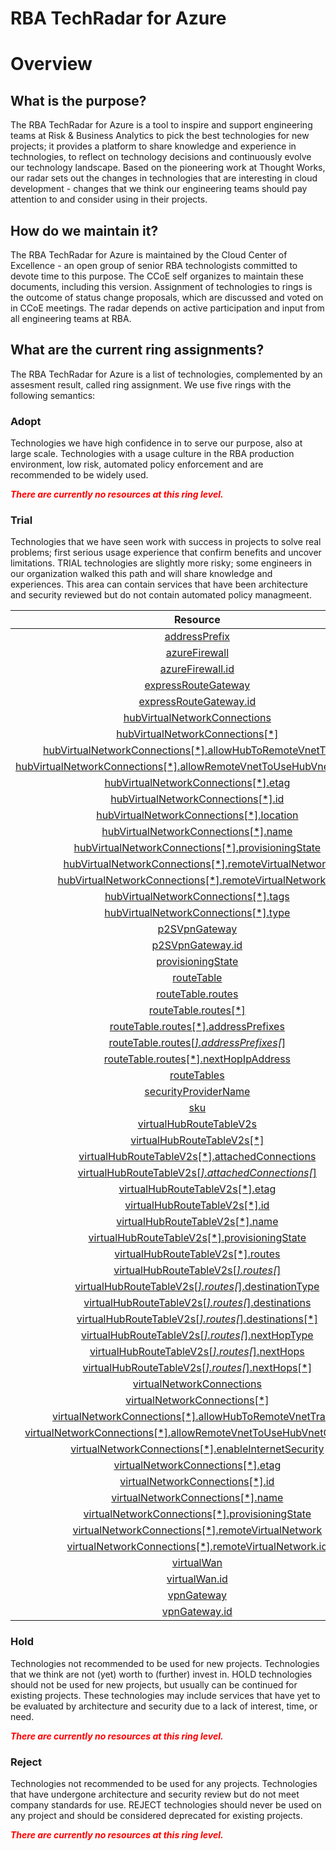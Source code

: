 
RBA TechRadar for Azure
=======================

# Overview

## What is the purpose?


The RBA TechRadar for Azure is a tool to inspire and support engineering teams at Risk & Business Analytics to pick the best technologies for new projects; it provides a platform to share knowledge and experience in technologies, to reflect on technology decisions and continuously evolve our technology landscape.  Based on the pioneering work at Thought Works, our radar sets out the changes in technologies that are interesting in cloud development - changes that we think our engineering teams should pay attention to and consider using in their projects.
## How do we maintain it?


The RBA TechRadar for Azure is maintained by the Cloud Center of Excellence - an open group of senior RBA technologists committed to devote time to this purpose.  The CCoE self organizes to maintain these documents, including this version.  Assignment of technologies to rings is the outcome of status change proposals, which are discussed and voted on in CCoE meetings.  The radar depends on active participation and input from all engineering teams at RBA.
## What are the current ring assignments?


The RBA TechRadar for Azure is a list of technologies, complemented by an assesment result, called ring assignment.  We use five rings with the following semantics:
### Adopt


Technologies we have high confidence in to serve our purpose, also at large scale.  Technologies with a usage culture in the RBA production environment, low risk, automated policy enforcement and are recommended to be widely used.  
  
***<font color="red"> There are currently no resources at this ring level. </font>***
### Trial


Technologies that we have seen work with success in projects to solve real problems;  first serious usage experience that confirm benefits and uncover limitations.  TRIAL technologies are slightly more risky; some engineers in our organization walked this path and will share knowledge and experiences.  This area can contain services that have been architecture and security reviewed but do not contain automated policy managmeent.  

|Resource|Description|Path|Status|
| :---: | :---: | :---: | :---: |
|[addressPrefix](https://github.com/openrba/python-azure-techradar/blob/master/Microsoft.Network/virtualHubs/addressPrefix)|UNKNOWN|Microsoft.Network/virtualHubs/addressPrefix|TRIAL|
|[azureFirewall](https://github.com/openrba/python-azure-techradar/blob/master/Microsoft.Network/virtualHubs/azureFirewall)|UNKNOWN|Microsoft.Network/virtualHubs/azureFirewall|TRIAL|
|[azureFirewall.id](https://github.com/openrba/python-azure-techradar/blob/master/Microsoft.Network/virtualHubs/azureFirewall.id)|UNKNOWN|Microsoft.Network/virtualHubs/azureFirewall.id|TRIAL|
|[expressRouteGateway](https://github.com/openrba/python-azure-techradar/blob/master/Microsoft.Network/virtualHubs/expressRouteGateway)|UNKNOWN|Microsoft.Network/virtualHubs/expressRouteGateway|TRIAL|
|[expressRouteGateway.id](https://github.com/openrba/python-azure-techradar/blob/master/Microsoft.Network/virtualHubs/expressRouteGateway.id)|UNKNOWN|Microsoft.Network/virtualHubs/expressRouteGateway.id|TRIAL|
|[hubVirtualNetworkConnections](https://github.com/openrba/python-azure-techradar/blob/master/Microsoft.Network/virtualHubs/hubVirtualNetworkConnections)|UNKNOWN|Microsoft.Network/virtualHubs/hubVirtualNetworkConnections|TRIAL|
|[hubVirtualNetworkConnections[*]](https://github.com/openrba/python-azure-techradar/blob/master/Microsoft.Network/virtualHubs/hubVirtualNetworkConnections[*])|UNKNOWN|Microsoft.Network/virtualHubs/hubVirtualNetworkConnections[*]|TRIAL|
|[hubVirtualNetworkConnections[*].allowHubToRemoteVnetTransit](https://github.com/openrba/python-azure-techradar/blob/master/Microsoft.Network/virtualHubs/hubVirtualNetworkConnections[*].allowHubToRemoteVnetTransit)|UNKNOWN|Microsoft.Network/virtualHubs/hubVirtualNetworkConnections[*].allowHubToRemoteVnetTransit|TRIAL|
|[hubVirtualNetworkConnections[*].allowRemoteVnetToUseHubVnetGateways](https://github.com/openrba/python-azure-techradar/blob/master/Microsoft.Network/virtualHubs/hubVirtualNetworkConnections[*].allowRemoteVnetToUseHubVnetGateways)|UNKNOWN|Microsoft.Network/virtualHubs/hubVirtualNetworkConnections[*].allowRemoteVnetToUseHubVnetGateways|TRIAL|
|[hubVirtualNetworkConnections[*].etag](https://github.com/openrba/python-azure-techradar/blob/master/Microsoft.Network/virtualHubs/hubVirtualNetworkConnections[*].etag)|UNKNOWN|Microsoft.Network/virtualHubs/hubVirtualNetworkConnections[*].etag|TRIAL|
|[hubVirtualNetworkConnections[*].id](https://github.com/openrba/python-azure-techradar/blob/master/Microsoft.Network/virtualHubs/hubVirtualNetworkConnections[*].id)|UNKNOWN|Microsoft.Network/virtualHubs/hubVirtualNetworkConnections[*].id|TRIAL|
|[hubVirtualNetworkConnections[*].location](https://github.com/openrba/python-azure-techradar/blob/master/Microsoft.Network/virtualHubs/hubVirtualNetworkConnections[*].location)|UNKNOWN|Microsoft.Network/virtualHubs/hubVirtualNetworkConnections[*].location|TRIAL|
|[hubVirtualNetworkConnections[*].name](https://github.com/openrba/python-azure-techradar/blob/master/Microsoft.Network/virtualHubs/hubVirtualNetworkConnections[*].name)|UNKNOWN|Microsoft.Network/virtualHubs/hubVirtualNetworkConnections[*].name|TRIAL|
|[hubVirtualNetworkConnections[*].provisioningState](https://github.com/openrba/python-azure-techradar/blob/master/Microsoft.Network/virtualHubs/hubVirtualNetworkConnections[*].provisioningState)|UNKNOWN|Microsoft.Network/virtualHubs/hubVirtualNetworkConnections[*].provisioningState|TRIAL|
|[hubVirtualNetworkConnections[*].remoteVirtualNetwork](https://github.com/openrba/python-azure-techradar/blob/master/Microsoft.Network/virtualHubs/hubVirtualNetworkConnections[*].remoteVirtualNetwork)|UNKNOWN|Microsoft.Network/virtualHubs/hubVirtualNetworkConnections[*].remoteVirtualNetwork|TRIAL|
|[hubVirtualNetworkConnections[*].remoteVirtualNetwork.id](https://github.com/openrba/python-azure-techradar/blob/master/Microsoft.Network/virtualHubs/hubVirtualNetworkConnections[*].remoteVirtualNetwork.id)|UNKNOWN|Microsoft.Network/virtualHubs/hubVirtualNetworkConnections[*].remoteVirtualNetwork.id|TRIAL|
|[hubVirtualNetworkConnections[*].tags](https://github.com/openrba/python-azure-techradar/blob/master/Microsoft.Network/virtualHubs/hubVirtualNetworkConnections[*].tags)|UNKNOWN|Microsoft.Network/virtualHubs/hubVirtualNetworkConnections[*].tags|TRIAL|
|[hubVirtualNetworkConnections[*].type](https://github.com/openrba/python-azure-techradar/blob/master/Microsoft.Network/virtualHubs/hubVirtualNetworkConnections[*].type)|UNKNOWN|Microsoft.Network/virtualHubs/hubVirtualNetworkConnections[*].type|TRIAL|
|[p2SVpnGateway](https://github.com/openrba/python-azure-techradar/blob/master/Microsoft.Network/virtualHubs/p2SVpnGateway)|UNKNOWN|Microsoft.Network/virtualHubs/p2SVpnGateway|TRIAL|
|[p2SVpnGateway.id](https://github.com/openrba/python-azure-techradar/blob/master/Microsoft.Network/virtualHubs/p2SVpnGateway.id)|UNKNOWN|Microsoft.Network/virtualHubs/p2SVpnGateway.id|TRIAL|
|[provisioningState](https://github.com/openrba/python-azure-techradar/blob/master/Microsoft.Network/virtualHubs/provisioningState)|UNKNOWN|Microsoft.Network/virtualHubs/provisioningState|TRIAL|
|[routeTable](https://github.com/openrba/python-azure-techradar/blob/master/Microsoft.Network/virtualHubs/routeTable)|UNKNOWN|Microsoft.Network/virtualHubs/routeTable|TRIAL|
|[routeTable.routes](https://github.com/openrba/python-azure-techradar/blob/master/Microsoft.Network/virtualHubs/routeTable.routes)|UNKNOWN|Microsoft.Network/virtualHubs/routeTable.routes|TRIAL|
|[routeTable.routes[*]](https://github.com/openrba/python-azure-techradar/blob/master/Microsoft.Network/virtualHubs/routeTable.routes[*])|UNKNOWN|Microsoft.Network/virtualHubs/routeTable.routes[*]|TRIAL|
|[routeTable.routes[*].addressPrefixes](https://github.com/openrba/python-azure-techradar/blob/master/Microsoft.Network/virtualHubs/routeTable.routes[*].addressPrefixes)|UNKNOWN|Microsoft.Network/virtualHubs/routeTable.routes[*].addressPrefixes|TRIAL|
|[routeTable.routes[*].addressPrefixes[*]](https://github.com/openrba/python-azure-techradar/blob/master/Microsoft.Network/virtualHubs/routeTable.routes[*].addressPrefixes[*])|UNKNOWN|Microsoft.Network/virtualHubs/routeTable.routes[*].addressPrefixes[*]|TRIAL|
|[routeTable.routes[*].nextHopIpAddress](https://github.com/openrba/python-azure-techradar/blob/master/Microsoft.Network/virtualHubs/routeTable.routes[*].nextHopIpAddress)|UNKNOWN|Microsoft.Network/virtualHubs/routeTable.routes[*].nextHopIpAddress|TRIAL|
|[routeTables](https://github.com/openrba/python-azure-techradar/blob/master/Microsoft.Network/virtualHubs/routeTables)|UNKNOWN|Microsoft.Network/virtualHubs/routeTables|TRIAL|
|[securityProviderName](https://github.com/openrba/python-azure-techradar/blob/master/Microsoft.Network/virtualHubs/securityProviderName)|UNKNOWN|Microsoft.Network/virtualHubs/securityProviderName|TRIAL|
|[sku](https://github.com/openrba/python-azure-techradar/blob/master/Microsoft.Network/virtualHubs/sku)|UNKNOWN|Microsoft.Network/virtualHubs/sku|TRIAL|
|[virtualHubRouteTableV2s](https://github.com/openrba/python-azure-techradar/blob/master/Microsoft.Network/virtualHubs/virtualHubRouteTableV2s)|UNKNOWN|Microsoft.Network/virtualHubs/virtualHubRouteTableV2s|TRIAL|
|[virtualHubRouteTableV2s[*]](https://github.com/openrba/python-azure-techradar/blob/master/Microsoft.Network/virtualHubs/virtualHubRouteTableV2s[*])|UNKNOWN|Microsoft.Network/virtualHubs/virtualHubRouteTableV2s[*]|TRIAL|
|[virtualHubRouteTableV2s[*].attachedConnections](https://github.com/openrba/python-azure-techradar/blob/master/Microsoft.Network/virtualHubs/virtualHubRouteTableV2s[*].attachedConnections)|UNKNOWN|Microsoft.Network/virtualHubs/virtualHubRouteTableV2s[*].attachedConnections|TRIAL|
|[virtualHubRouteTableV2s[*].attachedConnections[*]](https://github.com/openrba/python-azure-techradar/blob/master/Microsoft.Network/virtualHubs/virtualHubRouteTableV2s[*].attachedConnections[*])|UNKNOWN|Microsoft.Network/virtualHubs/virtualHubRouteTableV2s[*].attachedConnections[*]|TRIAL|
|[virtualHubRouteTableV2s[*].etag](https://github.com/openrba/python-azure-techradar/blob/master/Microsoft.Network/virtualHubs/virtualHubRouteTableV2s[*].etag)|UNKNOWN|Microsoft.Network/virtualHubs/virtualHubRouteTableV2s[*].etag|TRIAL|
|[virtualHubRouteTableV2s[*].id](https://github.com/openrba/python-azure-techradar/blob/master/Microsoft.Network/virtualHubs/virtualHubRouteTableV2s[*].id)|UNKNOWN|Microsoft.Network/virtualHubs/virtualHubRouteTableV2s[*].id|TRIAL|
|[virtualHubRouteTableV2s[*].name](https://github.com/openrba/python-azure-techradar/blob/master/Microsoft.Network/virtualHubs/virtualHubRouteTableV2s[*].name)|UNKNOWN|Microsoft.Network/virtualHubs/virtualHubRouteTableV2s[*].name|TRIAL|
|[virtualHubRouteTableV2s[*].provisioningState](https://github.com/openrba/python-azure-techradar/blob/master/Microsoft.Network/virtualHubs/virtualHubRouteTableV2s[*].provisioningState)|UNKNOWN|Microsoft.Network/virtualHubs/virtualHubRouteTableV2s[*].provisioningState|TRIAL|
|[virtualHubRouteTableV2s[*].routes](https://github.com/openrba/python-azure-techradar/blob/master/Microsoft.Network/virtualHubs/virtualHubRouteTableV2s[*].routes)|UNKNOWN|Microsoft.Network/virtualHubs/virtualHubRouteTableV2s[*].routes|TRIAL|
|[virtualHubRouteTableV2s[*].routes[*]](https://github.com/openrba/python-azure-techradar/blob/master/Microsoft.Network/virtualHubs/virtualHubRouteTableV2s[*].routes[*])|UNKNOWN|Microsoft.Network/virtualHubs/virtualHubRouteTableV2s[*].routes[*]|TRIAL|
|[virtualHubRouteTableV2s[*].routes[*].destinationType](https://github.com/openrba/python-azure-techradar/blob/master/Microsoft.Network/virtualHubs/virtualHubRouteTableV2s[*].routes[*].destinationType)|UNKNOWN|Microsoft.Network/virtualHubs/virtualHubRouteTableV2s[*].routes[*].destinationType|TRIAL|
|[virtualHubRouteTableV2s[*].routes[*].destinations](https://github.com/openrba/python-azure-techradar/blob/master/Microsoft.Network/virtualHubs/virtualHubRouteTableV2s[*].routes[*].destinations)|UNKNOWN|Microsoft.Network/virtualHubs/virtualHubRouteTableV2s[*].routes[*].destinations|TRIAL|
|[virtualHubRouteTableV2s[*].routes[*].destinations[*]](https://github.com/openrba/python-azure-techradar/blob/master/Microsoft.Network/virtualHubs/virtualHubRouteTableV2s[*].routes[*].destinations[*])|UNKNOWN|Microsoft.Network/virtualHubs/virtualHubRouteTableV2s[*].routes[*].destinations[*]|TRIAL|
|[virtualHubRouteTableV2s[*].routes[*].nextHopType](https://github.com/openrba/python-azure-techradar/blob/master/Microsoft.Network/virtualHubs/virtualHubRouteTableV2s[*].routes[*].nextHopType)|UNKNOWN|Microsoft.Network/virtualHubs/virtualHubRouteTableV2s[*].routes[*].nextHopType|TRIAL|
|[virtualHubRouteTableV2s[*].routes[*].nextHops](https://github.com/openrba/python-azure-techradar/blob/master/Microsoft.Network/virtualHubs/virtualHubRouteTableV2s[*].routes[*].nextHops)|UNKNOWN|Microsoft.Network/virtualHubs/virtualHubRouteTableV2s[*].routes[*].nextHops|TRIAL|
|[virtualHubRouteTableV2s[*].routes[*].nextHops[*]](https://github.com/openrba/python-azure-techradar/blob/master/Microsoft.Network/virtualHubs/virtualHubRouteTableV2s[*].routes[*].nextHops[*])|UNKNOWN|Microsoft.Network/virtualHubs/virtualHubRouteTableV2s[*].routes[*].nextHops[*]|TRIAL|
|[virtualNetworkConnections](https://github.com/openrba/python-azure-techradar/blob/master/Microsoft.Network/virtualHubs/virtualNetworkConnections)|UNKNOWN|Microsoft.Network/virtualHubs/virtualNetworkConnections|TRIAL|
|[virtualNetworkConnections[*]](https://github.com/openrba/python-azure-techradar/blob/master/Microsoft.Network/virtualHubs/virtualNetworkConnections[*])|UNKNOWN|Microsoft.Network/virtualHubs/virtualNetworkConnections[*]|TRIAL|
|[virtualNetworkConnections[*].allowHubToRemoteVnetTransit](https://github.com/openrba/python-azure-techradar/blob/master/Microsoft.Network/virtualHubs/virtualNetworkConnections[*].allowHubToRemoteVnetTransit)|UNKNOWN|Microsoft.Network/virtualHubs/virtualNetworkConnections[*].allowHubToRemoteVnetTransit|TRIAL|
|[virtualNetworkConnections[*].allowRemoteVnetToUseHubVnetGateways](https://github.com/openrba/python-azure-techradar/blob/master/Microsoft.Network/virtualHubs/virtualNetworkConnections[*].allowRemoteVnetToUseHubVnetGateways)|UNKNOWN|Microsoft.Network/virtualHubs/virtualNetworkConnections[*].allowRemoteVnetToUseHubVnetGateways|TRIAL|
|[virtualNetworkConnections[*].enableInternetSecurity](https://github.com/openrba/python-azure-techradar/blob/master/Microsoft.Network/virtualHubs/virtualNetworkConnections[*].enableInternetSecurity)|UNKNOWN|Microsoft.Network/virtualHubs/virtualNetworkConnections[*].enableInternetSecurity|TRIAL|
|[virtualNetworkConnections[*].etag](https://github.com/openrba/python-azure-techradar/blob/master/Microsoft.Network/virtualHubs/virtualNetworkConnections[*].etag)|UNKNOWN|Microsoft.Network/virtualHubs/virtualNetworkConnections[*].etag|TRIAL|
|[virtualNetworkConnections[*].id](https://github.com/openrba/python-azure-techradar/blob/master/Microsoft.Network/virtualHubs/virtualNetworkConnections[*].id)|UNKNOWN|Microsoft.Network/virtualHubs/virtualNetworkConnections[*].id|TRIAL|
|[virtualNetworkConnections[*].name](https://github.com/openrba/python-azure-techradar/blob/master/Microsoft.Network/virtualHubs/virtualNetworkConnections[*].name)|UNKNOWN|Microsoft.Network/virtualHubs/virtualNetworkConnections[*].name|TRIAL|
|[virtualNetworkConnections[*].provisioningState](https://github.com/openrba/python-azure-techradar/blob/master/Microsoft.Network/virtualHubs/virtualNetworkConnections[*].provisioningState)|UNKNOWN|Microsoft.Network/virtualHubs/virtualNetworkConnections[*].provisioningState|TRIAL|
|[virtualNetworkConnections[*].remoteVirtualNetwork](https://github.com/openrba/python-azure-techradar/blob/master/Microsoft.Network/virtualHubs/virtualNetworkConnections[*].remoteVirtualNetwork)|UNKNOWN|Microsoft.Network/virtualHubs/virtualNetworkConnections[*].remoteVirtualNetwork|TRIAL|
|[virtualNetworkConnections[*].remoteVirtualNetwork.id](https://github.com/openrba/python-azure-techradar/blob/master/Microsoft.Network/virtualHubs/virtualNetworkConnections[*].remoteVirtualNetwork.id)|UNKNOWN|Microsoft.Network/virtualHubs/virtualNetworkConnections[*].remoteVirtualNetwork.id|TRIAL|
|[virtualWan](https://github.com/openrba/python-azure-techradar/blob/master/Microsoft.Network/virtualHubs/virtualWan)|UNKNOWN|Microsoft.Network/virtualHubs/virtualWan|TRIAL|
|[virtualWan.id](https://github.com/openrba/python-azure-techradar/blob/master/Microsoft.Network/virtualHubs/virtualWan.id)|UNKNOWN|Microsoft.Network/virtualHubs/virtualWan.id|TRIAL|
|[vpnGateway](https://github.com/openrba/python-azure-techradar/blob/master/Microsoft.Network/virtualHubs/vpnGateway)|UNKNOWN|Microsoft.Network/virtualHubs/vpnGateway|TRIAL|
|[vpnGateway.id](https://github.com/openrba/python-azure-techradar/blob/master/Microsoft.Network/virtualHubs/vpnGateway.id)|UNKNOWN|Microsoft.Network/virtualHubs/vpnGateway.id|TRIAL|

### Hold


Technologies not recommended to be used for new projects. Technologies that we think are not (yet) worth to (further) invest in.  HOLD technologies should not be used for new projects, but usually can be continued for existing projects.  These technologies may include services that have yet to be evaluated by architecture and security due to a lack of interest, time, or need.  
  
***<font color="red"> There are currently no resources at this ring level. </font>***
### Reject


Technologies not recommended to be used for any projects. Technologies that have undergone architecture and security review but do not meet company standards for use.  REJECT technologies should never be used on any project and should be considered deprecated for existing projects.  
  
***<font color="red"> There are currently no resources at this ring level. </font>***